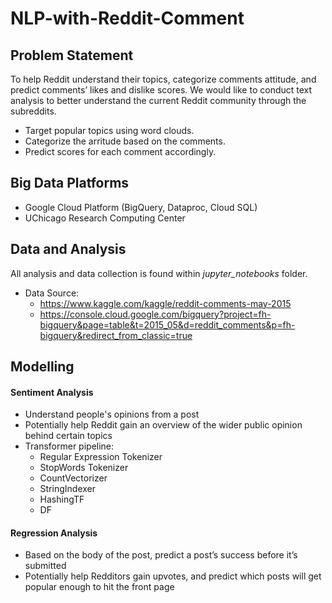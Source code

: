 # NLP-with-Reddit-Comment

## Problem Statement
To help Reddit understand their topics, categorize comments attitude, and predict comments’ likes and dislike scores. We would like to conduct text analysis to better understand the current Reddit community through the subreddits. 
* Target popular topics using word clouds.
* Categorize the arritude based on the comments.
* Predict scores for each comment accordingly.

## Big Data Platforms
* Google Cloud Platform (BigQuery, Dataproc, Cloud SQL)
* UChicago Research Computing Center

## Data and Analysis
All analysis and data collection is found within *jupyter_notebooks* folder.
* Data Source:
  * https://www.kaggle.com/kaggle/reddit-comments-may-2015 
  * https://console.cloud.google.com/bigquery?project=fh-bigquery&page=table&t=2015_05&d=reddit_comments&p=fh-bigquery&redirect_from_classic=true 

## Modelling
#### Sentiment Analysis
* Understand people's opinions from a post
* Potentially help Reddit gain an overview of the wider public opinion behind certain topics
* Transformer pipeline:
  * Regular Expression Tokenizer
  * StopWords Tokenizer
  * CountVectorizer
  * StringIndexer
  * HashingTF
  * DF

#### Regression Analysis
* Based on the body of the post, predict a post’s success before it’s submitted
* Potentially help Redditors gain upvotes, and predict which posts will get popular enough to hit the front page

